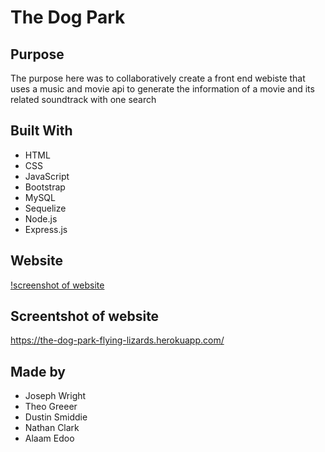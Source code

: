 # The Dog Park

## Purpose 
The purpose here was to collaboratively create a front end webiste that uses a music and movie api to generate the information of a movie and its related soundtrack with one search

## Built With
* HTML
* CSS
* JavaScript 
* Bootstrap
* MySQL
* Sequelize
* Node.js
* Express.js

## Website 
[!screenshot of website](./public/img/the-dog-park.jpg)


## Screentshot of website
https://the-dog-park-flying-lizards.herokuapp.com/

## Made by
* Joseph Wright
* Theo Greeer
* Dustin Smiddie 
* Nathan Clark 
* Alaam Edoo